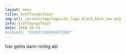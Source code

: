 ```yaml
---
layout: news
title: Eröffnungsfeier
img-url: /assets/img/logos/bs_logo_black_hoch_neu.png
info: Eröffnungsfeier
date: 2018-10-13
#albumID: "6558372398095072897"
---
```

hier gehts dann richtig ab!